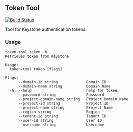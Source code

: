 ## Token Tool

[![Build Status](https://travis-ci.org/sapcc/token-tool.svg?branch=master)](https://travis-ci.org/sapcc/token-tool)

Tool for Keystone authentication tokens.

### Usage

```
token-tool token -h
Retrieves token from Keystone

Usage:
  token-tool token [flags]

Flags:
      --domain-id string             Domain ID
      --domain-name string           Domain Name
  -h, --help                         help for token
      --password string              Password
      --project-domain-name string   Project Domain Name
      --project-id string            Project ID
      --project-name string          Project Name
      --region string                Region
      --tenant-id string             Tenant ID
      --user-id string               User ID
      --username string              Username
```